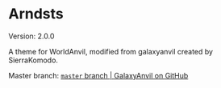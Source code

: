 # Arndsts
Version: 2.0.0

A theme for WorldAnvil, modified from galaxyanvil created by SierraKomodo.

Master branch: [`master` branch | GalaxyAnvil on GitHub](https://github.com/SierraKomodo/worldanvil-templates/tree/master/themes/galaxyanvil)